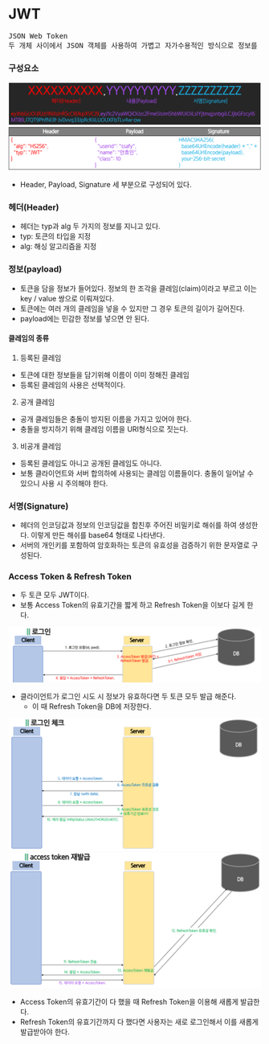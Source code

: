 # JWT

<pre>
JSON Web Token
두 개체 사이에서 JSON 객체를 사용하여 가볍고 자가수용적인 방식으로 정보를 안전하게 전달해주는 웹 표준 인증 방식
</pre>

### 구성요소
![JWT](img/JWT.png)

* Header, Payload, Signature 세 부분으로 구성되어 있다.

### 헤더(Header)
* 헤더는 typ과 alg 두 가지의 정보를 지니고 있다.
* typ: 토큰의 타입을 지정
* alg: 해싱 알고리즘을 지정

### 정보(payload)
* 토큰을 담을 정보가 들어있다. 정보의 한 조각을 클레임(claim)이라고 부르고 이는 key / value 쌍으로 이뤄져있다.
* 토큰에는 여러 개의 클레임을 넣을 수 있지만 그 경우 토큰의 길이가 길어진다.
* payload에는 민감한 정보를 넣으면 안 된다.

#### 클레임의 종류
1. 등록된 클레임
* 토큰에 대한 정보들을 담기위해 이름이 이미 정해진 클레임
* 등록된 클레임의 사용은 선택적이다.
2. 공개 클레임
* 공개 클레임들은 충돌이 방지된 이름을 가지고 있어야 한다.
* 충돌을 방지하기 위해 클레임 이름을 URI형식으로 짓는다.
3. 비공개 클레임
* 등록된 클레임도 아니고 공개된 클레임도 아니다.
* 보통 클라이언트와 서버 합의하에 사용되는 클레임 이름들이다. 충돌이 일어날 수 있으니 사용 시 주의해야 한다.

### 서명(Signature)
* 헤더의 인코딩값과 정보의 인코딩값을 합친후 주어진 비밀키로 해쉬를 하여 생성한다. 이렇게 만든 해쉬를 base64 형태로 나타낸다.
* 서버의 개인키를 포함하여 암호화하는 토큰의 유효성을 검증하기 위한 문자열로 구성된다.

### Access Token & Refresh Token
* 두 토큰 모두 JWT이다.
* 보통 Access Token의 유효기간을 짧게 하고 Refresh Token을 이보다 길게 한다.
  
![로그인](./img/로그인.png)

* 클라이언트가 로그인 시도 시 정보가 유효하다면 두 토큰 모두 발급 해준다.
  * 이 때 Refresh Token을 DB에 저장한다.


![로그인체크](./img/로그인체크.png)
![Access token 재발급](./img/access%20token%20재발급.png)
* Access Token의 유효기간이 다 했을 때 Refresh Token을 이용해 새롭게 발급한다.
* Refresh Token의 유효기간까지 다 했다면 사용자는 새로 로그인해서 이를 새롭게 발급받아야 한다.

